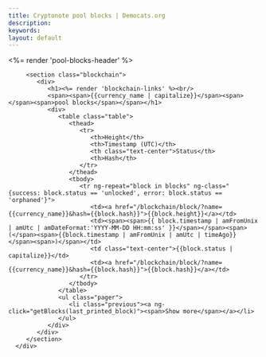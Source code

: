 ```yaml
---
title: Cryptonote pool blocks | Democats.org
description: 
keywords: 
layout: default
---
```


<div class="container" ng-controller="PoolBlocksCtl">
   <noscript></noscript>
   <div class="main-app-container">
      <div class="container">
         <%= render 'pool-blocks-header' %>

         <section class="blockchain">
            <div>
               <h1><%= render 'blockchain-links' %><br/>
               <span><span>{{currency_name | capitalize}}</span><span> </span><span>pool blocks</span></span></h1>
               <div>
                  <table class="table">
                     <thead>
                        <tr>
                           <th>Height</th>
                           <th>Timestamp (UTC)</th>
                           <th class="text-center">Status</th>
                           <th>Hash</th>
                        </tr>
                     </thead>
                     <tbody>
                        <tr ng-repeat="block in blocks" ng-class="{success: block.status == 'unlocked', error: block.status == 'orphaned'}">
                           <td><a href="/blockchain/block/?name={{currency_name}}&hash={{block.hash}}">{{block.height}}</a></td>
                           <td><span><span>{{ block.timestamp | amFromUnix | amUtc | amDateFormat:'YYYY-MM-DD HH:mm:ss' }}</span></span><span> (</span><span>{{block.timestamp | amFromUnix | amUtc | timeAgo}}</span><span>)</span></td>
                           <td class="text-center">{{block.status | capitalize}}</td>
                           <td><a href="/blockchain/block/?name={{currency_name}}&hash={{block.hash}}">{{block.hash}}</a></td>
                        </tr>
                     </tbody>
                  </table>
                  <ul class="pager">
                     <li class="previous"><a ng-click="getBlocks(last_printed_block)"><span>Show more</span></a></li>
                  </ul>
               </div>
            </div>
         </section>
      </div>
   </div>
</div>

<script src="/js/scripts.js"></script>
<script src="/js/app.js"></script>

